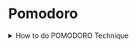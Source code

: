 # Pomodoro
<details>
  <summary>How to do POMODORO Technique</summary>
  <img src="[image-url](https://github.com/jaikushwaha7/Pomodoro/blob/main/image.png)https://github.com/jaikushwaha7/Pomodoro/blob/main/image.png" alt="image-description"/>

</details>
